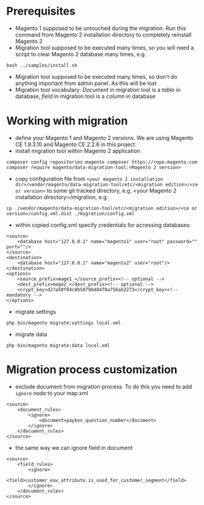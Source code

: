 # Prerequisites
- Magento 1 supposed to be untouched during the migration. Run this command from Magento 2 installation directory to completely reinstall Magento 2
- Migration tool supposed to be executed many times, so you will need a script to clear Magento 2 database many times, e.g.
~~~~
bash ../samples/install.sh
~~~~
- Migration tool supposed to be executed many times, so don't do anything important from admin panel. As this will be lost
- Migration tool vocabulary: *Document* in migration tool is a *table* in database, *field* in migration tool is a *column* in database
# Working with migration
- define your Magento 1 and Magento 2 versions. We are using Magento CE 1.9.3.10 and Magento CE 2.2.6 in this project
- install migration tool within Magento 2 application
~~~~
composer config repositories.magento composer https://repo.magento.com
composer require magento/data-migration-tool:<Magento 2 version>
~~~~
- copy configuration file from `<your magento 2 installation dir>/vendor/magento/data-migration-tool/etc/<migration edition>/<ce or version>` to some git tracked directory, e.g. <your Magento 2 installation directory>/migration, e.g.
~~~~
cp ./vendor/magento/data-migration-tool/etc/<migration edition>/<ce or version>/config.xml.dist ./migration/config.xml
~~~~
- within copied config.xml specify credentials for accessing databases:
~~~~
<source>
    <database host="127.0.0.1" name="magento1" user="root" password="" port=""/>
</source>
<destination>
    <database host="127.0.0.1" name="magento2" user="root"/>
</destination>
<options>
    <source_prefix>mage1_</source_prefix><!-- optional -->
    <dest_prefix>mage2_</dest_prefix><!-- optional -->
    <crypt_key>d27a50f04c0b5879b48478a756ab2273</crypt_key><!-- mandatory -->
</options>
~~~~
- migrate settings
~~~~
php bin/magento migrate:settings local.xml
~~~~
- migrate data
~~~~
php bin/magento migrate:data local.xml
~~~~
# Migration process customization
- exclude document from migration process. To do this you need to add `ignore` node to your map.xml
~~~~
<source>
    <document_rules>
        <ignore>
            <document>paybox_question_number</document>
        </ignore>
    </document_rules>
</source>
~~~~
- the same way we can ignore field in document
~~~~
<source>
    <field_rules>
        <ignore>
            <field>customer_eav_attribute.is_used_for_customer_segment</field>
        </ignore>
    </document_rules>
</source>
~~~~
